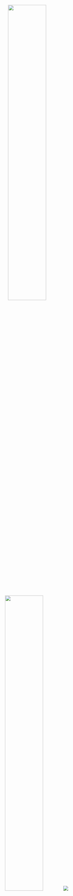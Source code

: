 <p align="center">
  <img height="50%" width="auto" src ="https://github-readme-stats.vercel.app/api?username=alana-price&show_icons=true&count_private=true&theme=date_night&hide_border=true&hide=issues,contribs&bg_color=00000000">
  <img height="50%" width="auto" src ="https://github-readme-stats.vercel.app/api/top-langs/?username=alana-price&layout=compact&hide_border=true&theme=date_night&bg_color=00000000&langs_count=6&hide=jupyter%20notebook,tex,css,php">
  <img src ="https://github-readme-streak-stats.herokuapp.com?user=alana-price&theme=date_night&hide_border=true&background=FFFFFF00">
</p>

<!--
**alana-price/alana-price** is a ✨ _special_ ✨ repository because its `README.md` (this file) appears on your GitHub profile.

Here are some ideas to get you started:

- 🔭 I’m currently working on ...
- 🌱 I’m currently learning ...
- 👯 I’m looking to collaborate on ...
- 🤔 I’m looking for help with ...
- 💬 Ask me about ...
- 📫 How to reach me: ...
- 😄 Pronouns: ...
- ⚡ Fun fact: ...
-->
